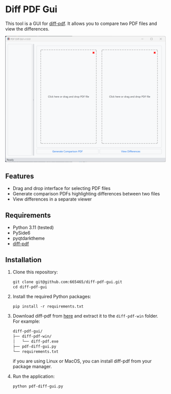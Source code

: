 # Diff PDF Gui

This tool is a GUI for [diff-pdf](https://github.com/vslavik/diff-pdf). It allows you to compare two PDF files and view the differences.

![diff-pdf-gui Screenshot](screenshots/pdf-diff-gui.png)



## Features

- Drag and drop interface for selecting PDF files
- Generate comparison PDFs highlighting differences between two files
- View differences in a separate viewer

## Requirements

- Python 3.11 (tested)
- PySide6
- pyqtdarktheme
- [diff-pdf](https://github.com/vslavik/diff-pdf/releases)

## Installation

1. Clone this repository:
   ```
   git clone git@github.com:665465/diff-pdf-gui.git
   cd diff-pdf-gui
   ```

2. Install the required Python packages:
   ```
   pip install -r requirements.txt
   ```

3. Download diff-pdf from [here](https://github.com/vslavik/diff-pdf/releases) and extract it to the `diff-pdf-win` folder. For example:
   ```
   diff-pdf-gui/
   ├── diff-pdf-win/
   │   └── diff-pdf.exe
   ├── pdf-diff-gui.py
   └── requirements.txt
   ```
   if you are using Linux or MacOS, you can install diff-pdf from your package manager.

4. Run the application:
   ```
   python pdf-diff-gui.py
   ```